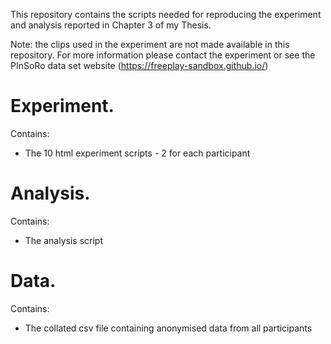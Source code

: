 This repository contains the scripts needed for reproducing the experiment and analysis reported in Chapter 3 of my Thesis.

Note: the clips used in the experiment are not made available in this repository. For more information please contact the experiment or see the PInSoRo data set website (https://freeplay-sandbox.github.io/)

# Experiment. <br>
Contains:
  - The 10 html experiment scripts - 2 for each participant
  
# Analysis. <br>
Contains:
  - The analysis script
  
# Data. <br>
Contains:
  - The collated csv file containing anonymised data from all participants

